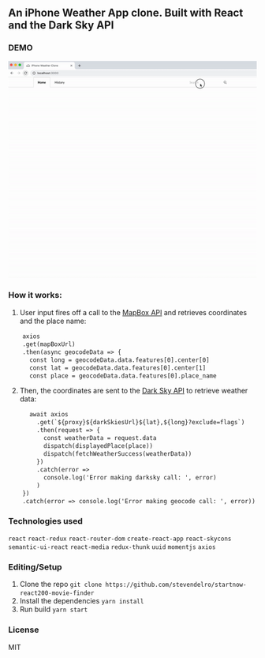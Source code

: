 ## An iPhone Weather App clone. Built with React and the Dark Sky API

### DEMO

![](demo.gif)

### How it works:

1. User input fires off a call to the [MapBox API](https://www.mapbox.com/) and retrieves coordinates and the place name:

```
    axios
    .get(mapBoxUrl)
    .then(async geocodeData => {
      const long = geocodeData.data.features[0].center[0]
      const lat = geocodeData.data.features[0].center[1]
      const place = geocodeData.data.features[0].place_name
```

2. Then, the coordinates are sent to the [Dark Sky API](https://darksky.net) to retrieve weather data:

```
      await axios
        .get(`${proxy}${darkSkiesUrl}${lat},${long}?exclude=flags`)
        .then(request => {
          const weatherData = request.data
          dispatch(displayedPlace(place))
          dispatch(fetchWeatherSuccess(weatherData))
        })
        .catch(error =>
          console.log('Error making darksky call: ', error)
        )
    })
    .catch(error => console.log('Error making geocode call: ', error))
```

### Technologies used

`react` `react-redux` `react-router-dom` `create-react-app` `react-skycons` `semantic-ui-react` `react-media` `redux-thunk` `uuid` `momentjs` `axios`

### Editing/Setup

1. Clone the repo 
  `git clone https://github.com/stevendelro/startnow-react200-movie-finder`
2. Install the dependencies 
  `yarn install`
3. Run build 
  `yarn start`

### License

MIT
